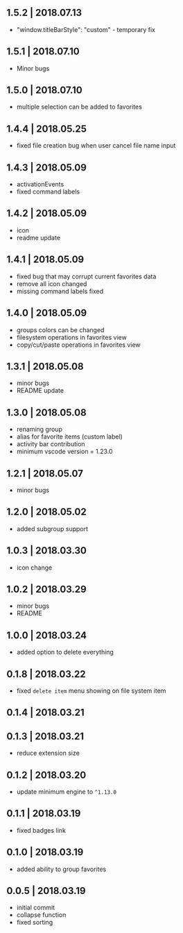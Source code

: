 ## 1.5.2 | 2018.07.13

- "window.titleBarStyle": "custom" - temporary fix

## 1.5.1 | 2018.07.10

- Minor bugs

## 1.5.0 | 2018.07.10

- multiple selection can be added to favorites

## 1.4.4 | 2018.05.25

- fixed file creation bug when user cancel file name input

## 1.4.3 | 2018.05.09

- activationEvents
- fixed command labels

## 1.4.2 | 2018.05.09

- icon
- readme update

## 1.4.1 | 2018.05.09

- fixed bug that may corrupt current favorites data
- remove all icon changed
- missing command labels fixed

## 1.4.0 | 2018.05.09

- groups colors can be changed
- filesystem operations in favorites view
- copy/cut/paste operations in favorites view

## 1.3.1 | 2018.05.08

- minor bugs
- README update

## 1.3.0 | 2018.05.08

- renaming group
- alias for favorite items (custom label)
- activity bar contribution
- minimum vscode version = 1.23.0

## 1.2.1 | 2018.05.07

- minor bugs

## 1.2.0 | 2018.05.02

- added subgroup support


## 1.0.3 | 2018.03.30

- icon change

## 1.0.2 | 2018.03.29

- minor bugs
- README

## 1.0.0 | 2018.03.24

- added option to delete everything

## 0.1.8 | 2018.03.22

- fixed `delete item` menu showing on file system item

## 0.1.4 | 2018.03.21

## 0.1.3 | 2018.03.21

- reduce extension size 

## 0.1.2 | 2018.03.20

- update minimum engine to `^1.13.0`

## 0.1.1 | 2018.03.19

- fixed badges link

## 0.1.0 | 2018.03.19

- added ability to group favorites


## 0.0.5 | 2018.03.19

- initial commit
- collapse function 
- fixed sorting
